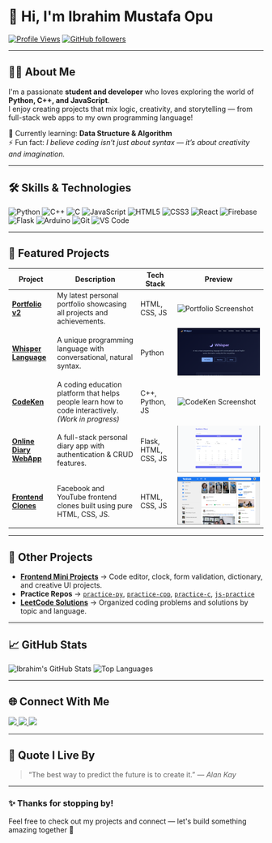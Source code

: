# 👋 Hi, I'm Ibrahim Mustafa Opu

[![Profile Views](https://komarev.com/ghpvc/?username=ibrahim787898m&color=blue)](https://github.com/ibrahim787898m)
[![GitHub followers](https://img.shields.io/github/followers/ibrahim787898m?label=Follow&style=social)](https://github.com/ibrahim787898m)

---

## 👨‍💻 About Me
I'm a passionate **student and developer** who loves exploring the world of **Python, C++, and JavaScript**.  
I enjoy creating projects that mix logic, creativity, and storytelling — from full-stack web apps to my own programming language!  

🌱 Currently learning: **Data Structure & Algorithm**  
⚡ Fun fact: *I believe coding isn’t just about syntax — it’s about creativity and imagination.*

---

## 🛠️ Skills & Technologies

![Python](https://img.shields.io/badge/-Python-3776AB?style=flat&logo=python&logoColor=white)
![C++](https://img.shields.io/badge/-C++-00599C?style=flat&logo=c%2B%2B&logoColor=white)
![C](https://img.shields.io/badge/-C-A8B9CC?style=flat&logo=c&logoColor=black)
![JavaScript](https://img.shields.io/badge/-JavaScript-F7DF1E?style=flat&logo=javascript&logoColor=black)
![HTML5](https://img.shields.io/badge/-HTML5-E34F26?style=flat&logo=html5&logoColor=white)
![CSS3](https://img.shields.io/badge/-CSS3-1572B6?style=flat&logo=css3&logoColor=white)
![React](https://img.shields.io/badge/-React-61DAFB?style=flat&logo=react&logoColor=black)
![Firebase](https://img.shields.io/badge/-Firebase-FFCA28?style=flat&logo=firebase&logoColor=black)
![Flask](https://img.shields.io/badge/-Flask-000000?style=flat&logo=flask&logoColor=white)
![Arduino](https://img.shields.io/badge/-Arduino-00979D?style=flat&logo=arduino&logoColor=white)
![Git](https://img.shields.io/badge/-Git-F05032?style=flat&logo=git&logoColor=white)
![VS Code](https://img.shields.io/badge/-VS%20Code-007ACC?style=flat&logo=visualstudiocode&logoColor=white)

---

## 📂 Featured Projects

| Project | Description | Tech Stack | Preview |
|----------|--------------|-------------|----------|
| **[Portfolio v2](https://github.com/ibrahim787898m/portfolio-v2)** | My latest personal portfolio showcasing all projects and achievements. | HTML, CSS, JS | ![Portfolio Screenshot](https://raw.githubusercontent.com/ibrahim787898m/portfolio-v2/master/screenshot.png) |
| **[Whisper Language](https://github.com/ibrahim787898m/whisper-lang)** | A unique programming language with conversational, natural syntax. | Python | ![Whisper Screenshot](https://raw.githubusercontent.com/ibrahim787898m/whisper-web/master/screenshot.png) |
| **[CodeKen](https://github.com/ibrahim787898m/codeken)** | A coding education platform that helps people learn how to code interactively. *(Work in progress)* | C++, Python, JS | ![CodeKen Screenshot](https://raw.githubusercontent.com/ibrahim787898m/codeken/master/screenshot.png) |
| **[Online Diary WebApp](https://github.com/ibrahim787898m/diary-webapp)** | A full-stack personal diary app with authentication & CRUD features. | Flask, HTML, CSS, JS | ![Diary Screenshot](https://raw.githubusercontent.com/ibrahim787898m/diary-webapp/master/screenshot.png) |
| **[Frontend Clones](https://github.com/ibrahim787898m/frontend-clones)** | Facebook and YouTube frontend clones built using pure HTML, CSS, JS. | HTML, CSS, JS | ![Clone Screenshot](https://raw.githubusercontent.com/ibrahim787898m/frontend-clones/master/screenshot.png) |

---

## 🔹 Other Projects

- **[Frontend Mini Projects](https://github.com/ibrahim787898m/frontend-projects)** → Code editor, clock, form validation, dictionary, and creative UI projects.  
- **Practice Repos** → [`practice-py`](https://github.com/ibrahim787898m/practice-py), [`practice-cpp`](https://github.com/ibrahim787898m/practice-cpp), [`practice-c`](https://github.com/ibrahim787898m/c-practice), [`js-practice`](https://github.com/ibrahim787898m/js-practice)  
- **[LeetCode Solutions](https://github.com/ibrahim787898m/leetcode-solutions)** → Organized coding problems and solutions by topic and language.

---

## 📈 GitHub Stats

![Ibrahim's GitHub Stats](https://github-readme-stats.vercel.app/api?username=ibrahim787898m&show_icons=true&theme=radical&count_private=true)
![Top Languages](https://github-readme-stats.vercel.app/api/top-langs/?username=ibrahim787898m&layout=compact&theme=radical&cache_seconds=1800)

---

## 🌐 Connect With Me

<a href="https://v2.ibrahimmustafaopu.com/" target="_blank">
  <img src="https://img.shields.io/badge/Portfolio-%230077B5.svg?style=for-the-badge&logo=google-chrome&logoColor=white" />
</a>
<a href="mailto:ibrahimmustafa787898@gmail.com">
  <img src="https://img.shields.io/badge/Email-%23EA4335.svg?style=for-the-badge&logo=gmail&logoColor=white" />
</a>
<a href="https://www.linkedin.com/in/ibrahim787898m/" target="_blank">
  <img src="https://img.shields.io/badge/LinkedIn-%230A66C2.svg?style=for-the-badge&logo=linkedin&logoColor=white" />
</a>

---

## 💬 Quote I Live By
> “The best way to predict the future is to create it.” — *Alan Kay*

---

### ✨ Thanks for stopping by!
Feel free to check out my projects and connect — let's build something amazing together 🚀
